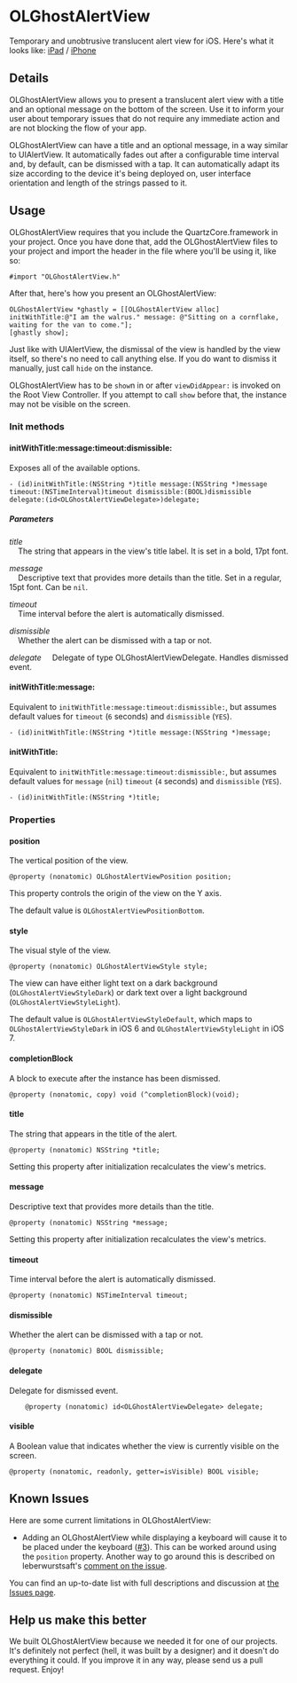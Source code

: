 # OLGhostAlertView

Temporary and unobtrusive translucent alert view for iOS. Here's what it looks like: [iPad](http://cl.ly/Iuao) / [iPhone](http://cl.ly/IvD7)


## Details

OLGhostAlertView allows you to present a translucent alert view with a title and an optional message on the bottom of the screen. Use it to inform your user about temporary issues that do not require any immediate action and are not blocking the flow of your app.

OLGhostAlertView can have a title and an optional message, in a way similar to UIAlertView. It automatically fades out after a configurable time interval and, by default, can be dismissed with a tap. It can automatically adapt its size according to the device it's being deployed on, user interface orientation and length of the strings passed to it.


## Usage

OLGhostAlertView requires that you include the QuartzCore.framework in your project. Once you have done that, add the OLGhostAlertView files to your project and import the header in the file where you'll be using it, like so:

    #import "OLGhostAlertView.h"

After that, here's how you present an OLGhostAlertView:

    OLGhostAlertView *ghastly = [[OLGhostAlertView alloc] initWithTitle:@"I am the walrus." message: @"Sitting on a cornflake, waiting for the van to come."];
    [ghastly show];

Just like with UIAlertView, the dismissal of the view is handled by the view itself, so there's no need to call anything else. If you do want to dismiss it manually, just call `hide` on the instance.

OLGhostAlertView has to be `show`n in or after `viewDidAppear:` is invoked on the Root View Controller. If you attempt to call `show` before that, the instance may not be visible on the screen.

### Init methods


#### initWithTitle:message:timeout:dismissible:

Exposes all of the available options. 

    - (id)initWithTitle:(NSString *)title message:(NSString *)message timeout:(NSTimeInterval)timeout dismissible:(BOOL)dismissible delegate:(id<OLGhostAlertViewDelegate>)delegate;

##### Parameters
_title_  
&nbsp;&nbsp;&nbsp;&nbsp;The string that appears in the view's title label. It is set in a bold, 17pt font.

_message_  
&nbsp;&nbsp;&nbsp;&nbsp;Descriptive text that provides more details than the title. Set in a regular, 15pt font. Can be `nil`.

_timeout_  
&nbsp;&nbsp;&nbsp;&nbsp;Time interval before the alert is automatically dismissed. 

_dismissible_  
&nbsp;&nbsp;&nbsp;&nbsp;Whether the alert can be dismissed with a tap or not. 

_delegate_
&nbsp;&nbsp;&nbsp;&nbsp;Delegate of type OLGhostAlertViewDelegate. Handles dismissed event. 


#### initWithTitle:message:

Equivalent to `initWithTitle:message:timeout:dismissible:`, but assumes default values for `timeout` (`6` seconds) and `dismissible` (`YES`). 

    - (id)initWithTitle:(NSString *)title message:(NSString *)message;


#### initWithTitle:

Equivalent to `initWithTitle:message:timeout:dismissible:`, but assumes default values for `message` (`nil`) `timeout` (`4` seconds) and `dismissible` (`YES`). 

    - (id)initWithTitle:(NSString *)title;

### Properties

#### position
The vertical position of the view.

	@property (nonatomic) OLGhostAlertViewPosition position;

This property controls the origin of the view on the Y axis.

The default value is `OLGhostAlertViewPositionBottom`.

#### style
The visual style of the view.

	@property (nonatomic) OLGhostAlertViewStyle style;

The view can have either light text on a dark background (`OLGhostAlertViewStyleDark`) or dark text over a light background (`OLGhostAlertViewStyleLight`). 

The default value is `OLGhostAlertViewStyleDefault`, which maps to `OLGhostAlertViewStyleDark` in iOS 6 and `OLGhostAlertViewStyleLight` in iOS 7.

#### completionBlock
A block to execute after the instance has been dismissed.

	@property (nonatomic, copy) void (^completionBlock)(void);

#### title
The string that appears in the title of the alert.

	@property (nonatomic) NSString *title;
	
Setting this property after initialization recalculates the view's metrics.

#### message
Descriptive text that provides more details than the title.

	@property (nonatomic) NSString *message;
	
Setting this property after initialization recalculates the view's metrics.

#### timeout
Time interval before the alert is automatically dismissed.

	@property (nonatomic) NSTimeInterval timeout;

#### dismissible
Whether the alert can be dismissed with a tap or not.

	@property (nonatomic) BOOL dismissible;

#### delegate
Delegate for dismissed event.

        @property (nonatomic) id<OLGhostAlertViewDelegate> delegate;

#### visible
A Boolean value that indicates whether the view is currently visible on the screen.

	@property (nonatomic, readonly, getter=isVisible) BOOL visible;

Known Issues
---------------

Here are some current limitations in OLGhostAlertView:

 - Adding an OLGhostAlertView while displaying a keyboard will cause it to be placed under the keyboard ([#3](https://github.com/ondalabs/OLGhostAlertView/issues/3)). This can be worked around using the `position` property. 
Another way to go around this is described on leberwurstsaft's [comment on the issue](https://github.com/ondalabs/OLGhostAlertView/issues/3#issuecomment-9201846).
 
You can find an up-to-date list with full descriptions and discussion at [the Issues page](https://github.com/ondalabs/OLGhostAlertView/issues).


Help us make this better
---------------

We built OLGhostAlertView because we needed it for one of our projects. It's definitely not perfect (hell, it was built by a designer) and it doesn't do everything it could. If you improve it in any way, please send us a pull request. Enjoy!
